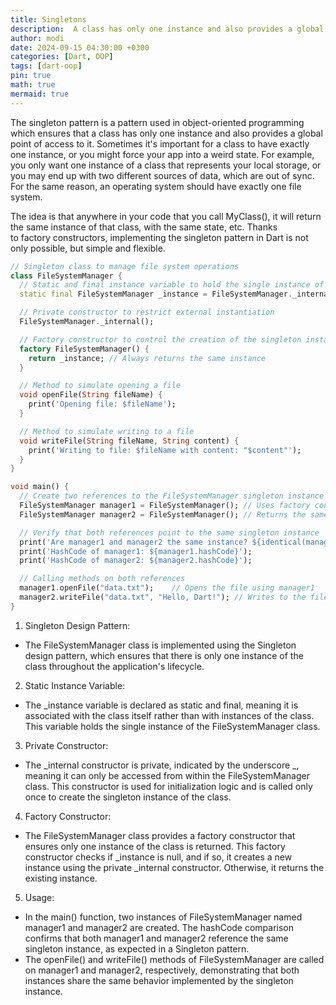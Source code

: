 ```yaml
---
title: Singletons
description:  A class has only one instance and also provides a global point of access to it. 
author: modi
date: 2024-09-15 04:30:00 +0300
categories: [Dart, OOP]
tags: [dart-oop]
pin: true
math: true
mermaid: true
---
```


The singleton pattern is a pattern used in object-oriented programming which ensures that a class has only one instance and also provides a global point of access to it. Sometimes it's important for a class to have exactly one instance, or you might force your app into a weird state. For example, you only want one instance of a class that represents your local storage, or you may end up with two different sources of data, which are out of sync. For the same reason, an operating system should have exactly one file system.



The idea is that anywhere in your code that you call MyClass(), it will return the same instance of that class, with the same state, etc. Thanks to factory constructors, implementing the singleton pattern in Dart is not only possible, but simple and flexible.


```dart
// Singleton class to manage file system operations
class FileSystemManager {
  // Static and final instance variable to hold the single instance of the class
  static final FileSystemManager _instance = FileSystemManager._internal();

  // Private constructor to restrict external instantiation
  FileSystemManager._internal();

  // Factory constructor to control the creation of the singleton instance
  factory FileSystemManager() {
    return _instance; // Always returns the same instance
  }

  // Method to simulate opening a file
  void openFile(String fileName) {
    print('Opening file: $fileName');
  }

  // Method to simulate writing to a file
  void writeFile(String fileName, String content) {
    print('Writing to file: $fileName with content: "$content"');
  }
}

void main() {
  // Create two references to the FileSystemManager singleton instance
  FileSystemManager manager1 = FileSystemManager(); // Uses factory constructor
  FileSystemManager manager2 = FileSystemManager(); // Returns the same instance

  // Verify that both references point to the same singleton instance
  print('Are manager1 and manager2 the same instance? ${identical(manager1, manager2)}');
  print('HashCode of manager1: ${manager1.hashCode}');
  print('HashCode of manager2: ${manager2.hashCode}');

  // Calling methods on both references
  manager1.openFile("data.txt");    // Opens the file using manager1
  manager2.writeFile("data.txt", "Hello, Dart!"); // Writes to the file using manager2
}

```

1. Singleton Design Pattern:

- The FileSystemManager class is implemented using the Singleton design pattern, which ensures that there is only one instance of the class throughout the application's lifecycle.

2. Static Instance Variable:

- The _instance variable is declared as static and final, meaning it is associated with the class itself rather than with instances of the class. This variable holds the single instance of the FileSystemManager class.

3. Private Constructor:

- The _internal constructor is private, indicated by the underscore _, meaning it can only be accessed from within the FileSystemManager class. This constructor is used for initialization logic and is called only once to create the singleton instance of the class.

4. Factory Constructor:

- The FileSystemManager class provides a factory constructor that ensures only one instance of the class is returned. This factory constructor checks if _instance is null, and if so, it creates a new instance using the private _internal constructor. Otherwise, it returns the existing instance.

5. Usage:

- In the main() function, two instances of FileSystemManager named manager1 and manager2 are created.
The hashCode comparison confirms that both manager1 and manager2 reference the same singleton instance, as expected in a Singleton pattern.
- The openFile() and writeFile() methods of FileSystemManager are called on manager1 and manager2, respectively, demonstrating that both instances share the same behavior implemented by the singleton instance.